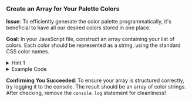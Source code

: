 ### **Create an Array for Your Palette Colors**

**Issue**: To efficiently generate the color palette programmatically, it's beneficial to have all our desired colors stored in one place.

**Goal**: In your JavaScript file, construct an array containing your list of colors. Each color should be represented as a string, using the standard CSS color names.

<details>
<summary>Hint 1</summary>
An array in JavaScript is defined using square brackets `[]`, and individual items within the array are separated by commas.
</details>

<details>
<summary>Example Code</summary>

```javascript
let colorArray = ["red", "green", "blue"];
```

Remember, the colors provided are just placeholders. Replace them with the colors of your choice.

</details>

**Confirming You Succeeded**: To ensure your array is structured correctly, try logging it to the console. The result should be an array of color strings. After checking, remove the `console.log` statement for cleanliness!
